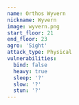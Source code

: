 ```yaml
---
name: Orthos Wyvern
nickname: Wyvern
image: wyvern.png
start_floor: 21
end_floor: 23
agro: 'Sight'
attack_type: Physical
vulnerabilities:
  bind: false
  heavy: true
  sleep: '?'
  slow: '?'
  stun: '?'
---
```

